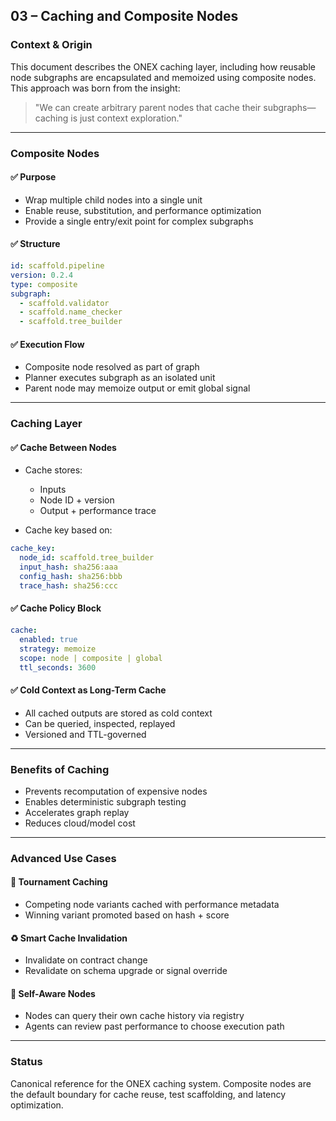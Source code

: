 ## 03 – Caching and Composite Nodes

### Context & Origin

This document describes the ONEX caching layer, including how reusable node subgraphs are encapsulated and memoized using composite nodes. This approach was born from the insight:

> "We can create arbitrary parent nodes that cache their subgraphs—caching is just context exploration."

---

### Composite Nodes

#### ✅ Purpose

* Wrap multiple child nodes into a single unit
* Enable reuse, substitution, and performance optimization
* Provide a single entry/exit point for complex subgraphs

#### ✅ Structure

```yaml
id: scaffold.pipeline
version: 0.2.4
type: composite
subgraph:
  - scaffold.validator
  - scaffold.name_checker
  - scaffold.tree_builder
```

#### ✅ Execution Flow

* Composite node resolved as part of graph
* Planner executes subgraph as an isolated unit
* Parent node may memoize output or emit global signal

---

### Caching Layer

#### ✅ Cache Between Nodes

* Cache stores:

  * Inputs
  * Node ID + version
  * Output + performance trace
* Cache key based on:

```yaml
cache_key:
  node_id: scaffold.tree_builder
  input_hash: sha256:aaa
  config_hash: sha256:bbb
  trace_hash: sha256:ccc
```

#### ✅ Cache Policy Block

```yaml
cache:
  enabled: true
  strategy: memoize
  scope: node | composite | global
  ttl_seconds: 3600
```

#### ✅ Cold Context as Long-Term Cache

* All cached outputs are stored as cold context
* Can be queried, inspected, replayed
* Versioned and TTL-governed

---

### Benefits of Caching

* Prevents recomputation of expensive nodes
* Enables deterministic subgraph testing
* Accelerates graph replay
* Reduces cloud/model cost

---

### Advanced Use Cases

#### 🔁 Tournament Caching

* Competing node variants cached with performance metadata
* Winning variant promoted based on hash + score

#### ♻️ Smart Cache Invalidation

* Invalidate on contract change
* Revalidate on schema upgrade or signal override

#### 🧠 Self-Aware Nodes

* Nodes can query their own cache history via registry
* Agents can review past performance to choose execution path

---

### Status

Canonical reference for the ONEX caching system. Composite nodes are the default boundary for cache reuse, test scaffolding, and latency optimization.
